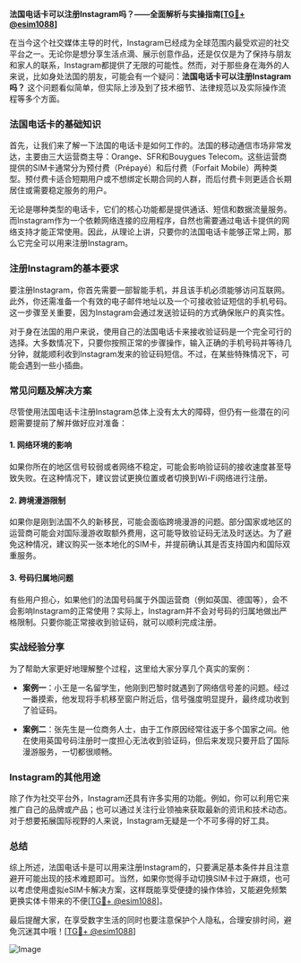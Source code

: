 **法国电话卡可以注册Instagram吗？——全面解析与实操指南[[TG💪+ @esim1088](https://t.me/s/esim1088)]**

在当今这个社交媒体主导的时代，Instagram已经成为全球范围内最受欢迎的社交平台之一。无论你是想分享生活点滴、展示创意作品，还是仅仅是为了保持与朋友和家人的联系，Instagram都提供了无限的可能性。然而，对于那些身在海外的人来说，比如身处法国的朋友，可能会有一个疑问：**法国电话卡可以注册Instagram吗？** 这个问题看似简单，但实际上涉及到了技术细节、法律规范以及实际操作流程等多个方面。

### 法国电话卡的基础知识

首先，让我们来了解一下法国的电话卡是如何工作的。法国的移动通信市场非常发达，主要由三大运营商主导：Orange、SFR和Bouygues Telecom。这些运营商提供的SIM卡通常分为预付费（Prépayé）和后付费（Forfait Mobile）两种类型。预付费卡适合短期用户或不想绑定长期合同的人群，而后付费卡则更适合长期居住或需要稳定服务的用户。

无论是哪种类型的电话卡，它们的核心功能都是提供通话、短信和数据流量服务。而Instagram作为一个依赖网络连接的应用程序，自然也需要通过电话卡提供的网络支持才能正常使用。因此，从理论上讲，只要你的法国电话卡能够正常上网，那么它完全可以用来注册Instagram。

### 注册Instagram的基本要求

要注册Instagram，你首先需要一部智能手机，并且该手机必须能够访问互联网。此外，你还需准备一个有效的电子邮件地址以及一个可接收验证短信的手机号码。这一步骤至关重要，因为Instagram会通过发送验证码的方式确保账户的真实性。

对于身在法国的用户来说，使用自己的法国电话卡来接收验证码是一个完全可行的选择。大多数情况下，只要你按照正常的步骤操作，输入正确的手机号码并等待几分钟，就能顺利收到Instagram发来的验证码短信。不过，在某些特殊情况下，可能会遇到一些小插曲。

### 常见问题及解决方案

尽管使用法国电话卡注册Instagram总体上没有太大的障碍，但仍有一些潜在的问题需要提前了解并做好应对准备：

#### 1. 网络环境的影响
如果你所在的地区信号较弱或者网络不稳定，可能会影响验证码的接收速度甚至导致失败。在这种情况下，建议尝试更换位置或者切换到Wi-Fi网络进行注册。

#### 2. 跨境漫游限制
如果你是刚到法国不久的新移民，可能会面临跨境漫游的问题。部分国家或地区的运营商可能会对国际漫游收取额外费用，这可能导致验证码无法及时送达。为了避免这种情况，建议购买一张本地化的SIM卡，并提前确认其是否支持国内和国际双重服务。

#### 3. 号码归属地问题
有些用户担心，如果他们的法国号码属于外国运营商（例如英国、德国等），会不会影响Instagram的正常使用？实际上，Instagram并不会对号码的归属地做出严格限制。只要你能正常接收到验证码，就可以顺利完成注册。

### 实战经验分享

为了帮助大家更好地理解整个过程，这里给大家分享几个真实的案例：

- **案例一**：小王是一名留学生，他刚到巴黎时就遇到了网络信号差的问题。经过一番摸索，他发现将手机移至窗户附近后，信号强度明显提升，最终成功收到了验证码。
  
- **案例二**：张先生是一位商务人士，由于工作原因经常往返于多个国家之间。他在使用英国号码注册时一度担心无法收到验证码，但后来发现只要开启了国际漫游服务，一切都很顺畅。

### Instagram的其他用途

除了作为社交平台外，Instagram还具有许多实用的功能。例如，你可以利用它来推广自己的品牌或产品；也可以通过关注行业领袖来获取最新的资讯和技术动态。对于想要拓展国际视野的人来说，Instagram无疑是一个不可多得的好工具。

### 总结

综上所述，法国电话卡是可以用来注册Instagram的，只要满足基本条件并且注意避开可能出现的技术难题即可。当然，如果你觉得手动切换SIM卡过于麻烦，也可以考虑使用虚拟eSIM卡解决方案，这样既能享受便捷的操作体验，又能避免频繁更换实体卡带来的不便[[TG💪+ @esim1088](https://t.me/s/esim1088)]。

最后提醒大家，在享受数字生活的同时也要注意保护个人隐私，合理安排时间，避免沉迷其中哦！[[TG💪+ @esim1088](https://t.me/s/esim1088)] 

![Image](https://i.postimg.cc/4NQfJmqS/Snipaste-2025-05-13-00-14-12.png)